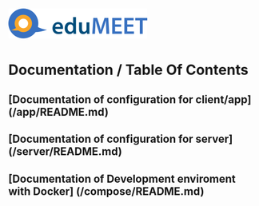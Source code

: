 # ![edumeet logo](/app/public/images/logo.edumeet.svg)
# Documentation / Table Of Contents
## [Documentation of configuration for client/app] (/app/README.md)
## [Documentation of configuration for server] (/server/README.md)
## [Documentation of Development enviroment with Docker] (/compose/README.md)